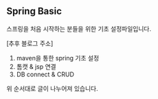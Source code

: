 Spring Basic
----------------
스프링을 처음 시작하는 분들을 위한 기초 설정파일입니다.

[추후 블로그 주소]

1. maven을 통한 spring 기초 설정
2. 톰캣 & jsp 연결
3. DB connect & CRUD

위 순서대로 글이 나누어져 있습니다.